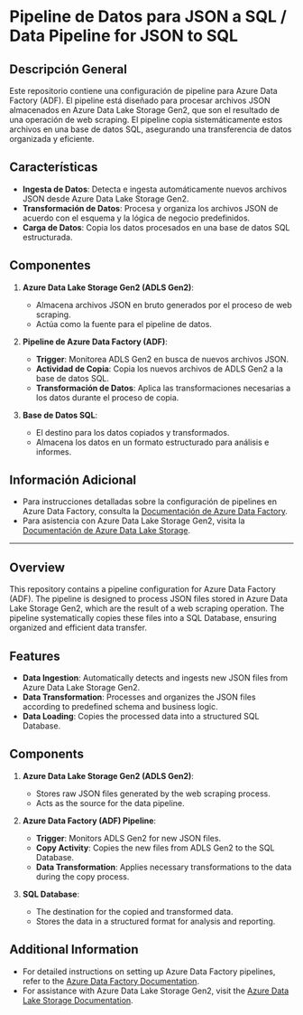 # Pipeline de Datos para JSON a SQL / Data Pipeline for JSON to SQL

## Descripción General

Este repositorio contiene una configuración de pipeline para Azure Data Factory (ADF). El pipeline está diseñado para procesar archivos JSON almacenados en Azure Data Lake Storage Gen2, que son el resultado de una operación de web scraping. El pipeline copia sistemáticamente estos archivos en una base de datos SQL, asegurando una transferencia de datos organizada y eficiente.

## Características

- **Ingesta de Datos**: Detecta e ingesta automáticamente nuevos archivos JSON desde Azure Data Lake Storage Gen2.
- **Transformación de Datos**: Procesa y organiza los archivos JSON de acuerdo con el esquema y la lógica de negocio predefinidos.
- **Carga de Datos**: Copia los datos procesados en una base de datos SQL estructurada.

## Componentes

1. **Azure Data Lake Storage Gen2 (ADLS Gen2)**:
   - Almacena archivos JSON en bruto generados por el proceso de web scraping.
   - Actúa como la fuente para el pipeline de datos.

2. **Pipeline de Azure Data Factory (ADF)**:
   - **Trigger**: Monitorea ADLS Gen2 en busca de nuevos archivos JSON.
   - **Actividad de Copia**: Copia los nuevos archivos de ADLS Gen2 a la base de datos SQL.
   - **Transformación de Datos**: Aplica las transformaciones necesarias a los datos durante el proceso de copia.

3. **Base de Datos SQL**:
   - El destino para los datos copiados y transformados.
   - Almacena los datos en un formato estructurado para análisis e informes.

## Información Adicional

- Para instrucciones detalladas sobre la configuración de pipelines en Azure Data Factory, consulta la [Documentación de Azure Data Factory](https://docs.microsoft.com/en-us/azure/data-factory/).
- Para asistencia con Azure Data Lake Storage Gen2, visita la [Documentación de Azure Data Lake Storage](https://docs.microsoft.com/en-us/azure/storage/blobs/data-lake-storage-introduction).


---

## Overview

This repository contains a pipeline configuration for Azure Data Factory (ADF). The pipeline is designed to process JSON files stored in Azure Data Lake Storage Gen2, which are the result of a web scraping operation. The pipeline systematically copies these files into a SQL Database, ensuring organized and efficient data transfer.

## Features

- **Data Ingestion**: Automatically detects and ingests new JSON files from Azure Data Lake Storage Gen2.
- **Data Transformation**: Processes and organizes the JSON files according to predefined schema and business logic.
- **Data Loading**: Copies the processed data into a structured SQL Database.

## Components

1. **Azure Data Lake Storage Gen2 (ADLS Gen2)**:
   - Stores raw JSON files generated by the web scraping process.
   - Acts as the source for the data pipeline.

2. **Azure Data Factory (ADF) Pipeline**:
   - **Trigger**: Monitors ADLS Gen2 for new JSON files.
   - **Copy Activity**: Copies the new files from ADLS Gen2 to the SQL Database.
   - **Data Transformation**: Applies necessary transformations to the data during the copy process.

3. **SQL Database**:
   - The destination for the copied and transformed data.
   - Stores the data in a structured format for analysis and reporting.

## Additional Information

- For detailed instructions on setting up Azure Data Factory pipelines, refer to the [Azure Data Factory Documentation](https://docs.microsoft.com/en-us/azure/data-factory/).
- For assistance with Azure Data Lake Storage Gen2, visit the [Azure Data Lake Storage Documentation](https://docs.microsoft.com/en-us/azure/storage/blobs/data-lake-storage-introduction).


